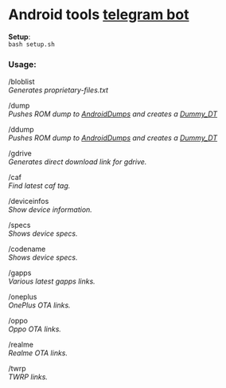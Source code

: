 
# Android tools [telegram bot](https://t.me/Android_tools_bot)
 
**Setup**:  
`bash setup.sh`  
  
### **Usage:**
  
/bloblist <Raw URL of all_files.txt>  
_Generates proprietary-files.txt_

/dump <OTA URL>  
_Pushes ROM dump to [AndroidDumps](https://github.com/AndroidDumps) and creates a [Dummy_DT](https://github.com/ShivamKumarJha/Dummy_DT)_

/ddump <Full OTA URL> <Patch OTA URL>  
_Pushes ROM dump to [AndroidDumps](https://github.com/AndroidDumps) and creates a [Dummy_DT](https://github.com/ShivamKumarJha/Dummy_DT)_

/gdrive <URL>  
_Generates direct download link for gdrive._

/caf <TAG OR PLATFORM>  
_Find latest caf tag._

/deviceinfos <codename>  
_Show device information._

/specs <codename>  
_Shows device specs._

/codename <brand device>  
_Shows device specs._

/gapps <codename>  
_Various latest gapps links._

/oneplus <codename>  
_OnePlus OTA links._

/oppo  
_Oppo OTA links._

/realme  
_Realme OTA links._

/twrp <codename>  
_TWRP links._
